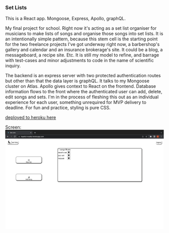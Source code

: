 ### Set Lists

This is a React app. Mongoose, Express, Apollo, graphQL.

My final project for school. Right now it's acting as a set list organiser for musicians to make lists of songs and organise those songs into set lists. It is an intentionally simple pattern, because this stem cell is the starting point for the two freelance projects I've got underway right now, a barbershop's gallery and calendar and an insurance brokerage's site. It could be a blog, a messageboard, a recipe site. Etc. It is still my model to refine, and barrage with test-cases and minor adjustments to code in the name of scientific inquiry.

The backend is an express server with two protected authentication routes but other than that the data layer is graphQL. It talks to my Mongoose cluster on Atlas. Apollo gives context to React on the frontend. Database information flows to the front where the authenticated user can add, delete, edit songs and sets. I'm in the process of fleshing this out as an individual experience for each user, something unrequired for MVP delivery to deadline. For fun and practice, styling is pure CSS.

[deployed to heroku here](https://hopeful-muddy.herokuapp.com/)

Screen:
![screen](/client-app/src/assets/screen.png)
